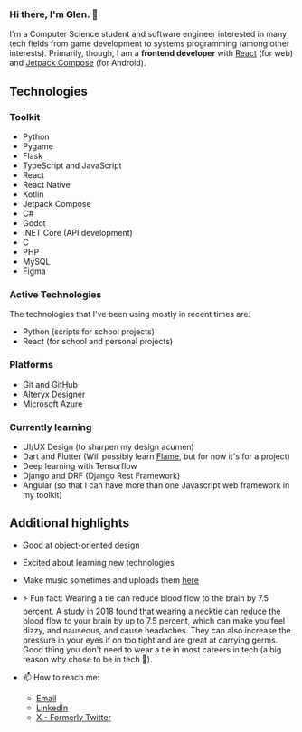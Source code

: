 ### Hi there, I'm Glen. 👋
I'm a Computer Science student and software engineer interested in many tech fields from game development to systems programming (among other interests).
Primarily, though, I am a **frontend developer** with [React](https://react.dev/) (for web) and [Jetpack Compose](https://developer.android.com/jetpack/compose) (for Android).

## Technologies
### Toolkit
- Python
- Pygame
- Flask
- TypeScript and JavaScript
- React
- React Native
- Kotlin
- Jetpack Compose
- C#
- Godot
- .NET Core (API development)
- C
- PHP
- MySQL
- Figma

### Active Technologies
The technologies that I've been using mostly in recent times are:
- Python (scripts for school projects)
- React (for school and personal projects)

### Platforms
- Git and GitHub
- Alteryx Designer
- Microsoft Azure

### Currently learning
- UI/UX Design (to sharpen my design acumen)
- Dart and Flutter (Will possibly learn [Flame](https://flame-engine.org/), but for now it's for a project)
- Deep learning with Tensorflow
- Django and DRF (Django Rest Framework)
- Angular (so that I can have more than one Javascript web framework in my toolkit)

## Additional highlights
- Good at object-oriented design
- Excited about learning new technologies
- Make music sometimes and uploads them [here](https://on.souncloud.com/2Qiay)

- ⚡ Fun fact: Wearing a tie can reduce blood flow to the brain by 7.5 percent. A study in 2018 found that wearing a necktie can reduce the blood flow to your brain by up to 7.5 percent, which can make you feel dizzy, and nauseous, and cause headaches. They can also increase the pressure in your eyes if on too tight and are great at carrying germs.
Good thing you don't need to wear a tie in most careers in tech (a big reason why chose to be in tech 🤣).

- 📫 How to reach me:
  - [Email](glenochieng045@gmail.com)
  - [LinkedIn](www.linkedin.com/in/glen-omondi-22b57a257)
  - [X - Formerly Twitter](https://twitter.com/glen_ochieng_)

<!--
**Mirror83/Mirror83** is a ✨ _special_ ✨ repository because its `README.md` (this file) appears on your GitHub profile.

Here are some ideas to get you started:

- 🔭 I’m currently working on ...
- 🌱 I’m currently learning ...
- 👯 I’m looking to collaborate on ...
- 🤔 I’m looking for help with ...
- 💬 Ask me about ...
- 📫 How to reach me: ...
- 😄 Pronouns: ...
- ⚡ Fun fact: ...
-->
